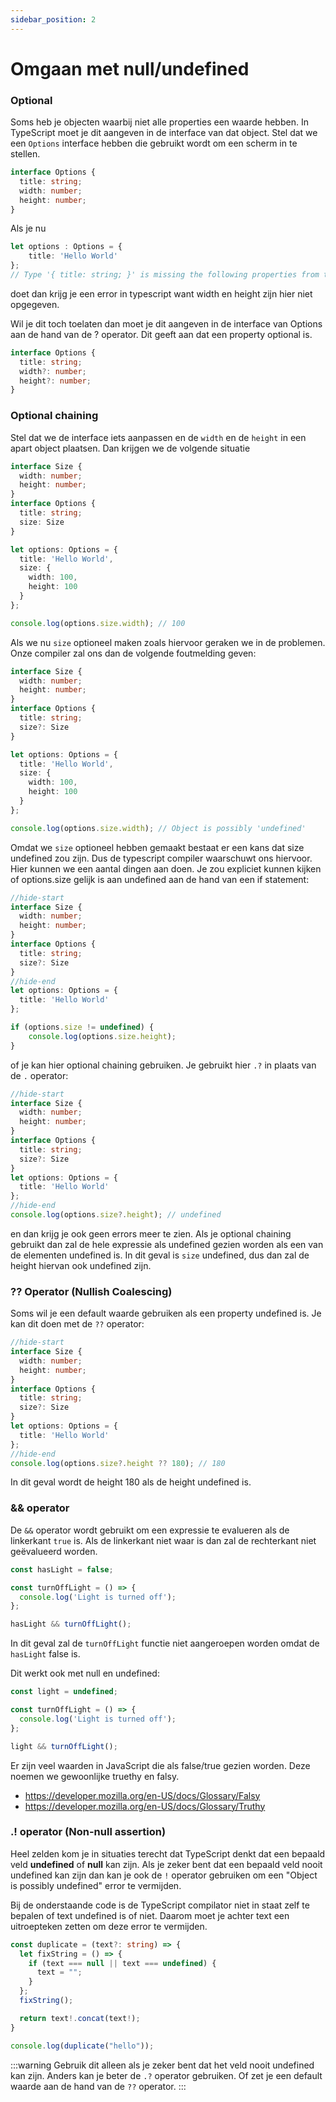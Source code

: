 ```yaml
---
sidebar_position: 2
---
```


# Omgaan met null/undefined

### Optional

Soms heb je objecten waarbij niet alle properties een waarde hebben. In TypeScript moet je dit aangeven in de interface van dat object. Stel dat we een `Options` interface hebben die gebruikt wordt om een scherm in te stellen.

```typescript
interface Options {
  title: string;
  width: number;
  height: number;
}
```

Als je nu

```typescript
let options : Options = {
    title: 'Hello World'
};
// Type '{ title: string; }' is missing the following properties from type 'Options': width, height(2739)
```

doet dan krijg je een error in typescript want width en height zijn hier niet opgegeven.

Wil je dit toch toelaten dan moet je dit aangeven in de interface van Options aan de hand van de ? operator. Dit geeft aan dat een property optional is.

```typescript
interface Options {
  title: string;
  width?: number;
  height?: number;
}
```

### Optional chaining

Stel dat we de interface iets aanpassen en de `width` en de `height` in een apart object plaatsen. Dan krijgen we de volgende situatie

```typescript codesandbox={"template": "typescript", "filename": "index.ts" }
interface Size {
  width: number;
  height: number;
}
interface Options {
  title: string;
  size: Size
}

let options: Options = {
  title: 'Hello World',
  size: {
    width: 100,
    height: 100
  }
};

console.log(options.size.width); // 100
```

Als we nu `size` optioneel maken zoals hiervoor geraken we in de problemen. Onze compiler zal ons dan de volgende foutmelding geven:

```typescript codesandbox={"template": "typescript", "filename": "index.ts" }
interface Size {
  width: number;
  height: number;
}
interface Options {
  title: string;
  size?: Size
}

let options: Options = {
  title: 'Hello World',
  size: {
    width: 100,
    height: 100
  }
};

console.log(options.size.width); // Object is possibly 'undefined'
```

Omdat we `size` optioneel hebben gemaakt bestaat er een kans dat size undefined zou zijn. Dus de typescript compiler waarschuwt ons hiervoor. Hier kunnen we een aantal dingen aan doen. Je zou expliciet kunnen kijken of options.size gelijk is aan undefined aan de hand van een if statement:

```typescript codesandbox={"template": "typescript", "filename": "index.ts" }
//hide-start
interface Size {
  width: number;
  height: number;
}
interface Options {
  title: string;
  size?: Size
}
//hide-end
let options: Options = {
  title: 'Hello World'
};

if (options.size != undefined) {
    console.log(options.size.height);
}
```

of je kan hier optional chaining gebruiken. Je gebruikt hier `.?` in plaats van de `.` operator:

```typescript codesandbox={"template": "typescript", "filename": "index.ts" }
//hide-start
interface Size {
  width: number;
  height: number;
}
interface Options {
  title: string;
  size?: Size
}
let options: Options = {
  title: 'Hello World'
};
//hide-end
console.log(options.size?.height); // undefined
```

en dan krijg je ook geen errors meer te zien.  Als je optional chaining gebruikt dan zal de hele expressie als undefined gezien worden als een van de elementen undefined is. In dit geval is `size` undefined, dus dan zal de height hiervan ook undefined zijn.

### ?? Operator (Nullish Coalescing)

Soms wil je een default waarde gebruiken als een property undefined is. Je kan dit doen met de `??` operator:

```typescript codesandbox={"template": "typescript", "filename": "index.ts" }
//hide-start
interface Size {
  width: number;
  height: number;
}
interface Options {
  title: string;
  size?: Size
}
let options: Options = {
  title: 'Hello World'
};
//hide-end
console.log(options.size?.height ?? 180); // 180
```
In dit geval wordt de height 180 als de height undefined is.

### && operator

De `&&` operator wordt gebruikt om een expressie te evalueren als de linkerkant `true` is. Als de linkerkant niet waar is dan zal de rechterkant niet geëvalueerd worden.

```typescript codesandbox={"template": "typescript", "filename": "index.ts" }
const hasLight = false;

const turnOffLight = () => {
  console.log('Light is turned off');
};

hasLight && turnOffLight();
```

In dit geval zal de `turnOffLight` functie niet aangeroepen worden omdat de `hasLight` false is.

Dit werkt ook met null en undefined:

```typescript codesandbox={"template": "typescript", "filename": "index.ts" }
const light = undefined;

const turnOffLight = () => {
  console.log('Light is turned off');
};

light && turnOffLight();
```

Er zijn veel waarden in JavaScript die als false/true gezien worden. Deze noemen we gewoonlijke truethy en falsy.
- https://developer.mozilla.org/en-US/docs/Glossary/Falsy
- https://developer.mozilla.org/en-US/docs/Glossary/Truthy

### .! operator (Non-null assertion)

Heel zelden kom je in situaties terecht dat TypeScript denkt dat een bepaald veld **undefined** of **null** kan zijn. Als je zeker bent dat een bepaald veld nooit undefined kan zijn dan kan je ook de `!` operator gebruiken om een "Object is possibly undefined" error te vermijden.

Bij de onderstaande code is de TypeScript compilator niet in staat zelf te bepalen of text undefined is of niet. Daarom moet je achter text een uitroepteken zetten om deze error te vermijden.

```typescript codesandbox={"template": "typescript", "filename": "index.ts" }
const duplicate = (text?: string) => {
  let fixString = () => {
    if (text === null || text === undefined) {
      text = "";
    }
  };
  fixString();

  return text!.concat(text!);
}

console.log(duplicate("hello"));
```

:::warning
Gebruik dit alleen als je zeker bent dat het veld nooit undefined kan zijn. Anders kan je beter de `.?` operator gebruiken. Of zet je een default waarde aan de hand van de `??` operator.
:::